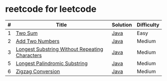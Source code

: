 # reetcode for leetcode


| #   | Title                                                                                                                         | Solution                                         | Difficulty |
|-----|-------------------------------------------------------------------------------------------------------------------------------|--------------------------------------------------| ---------- |
| 1   | [Two Sum](https://leetcode.com/problems/two-sum/)                                                                             | [Java](./src/two-sum.java)                       |Easy|
| 2   | [Add Two Numbers](https://leetcode.com/problems/add-two-numbers/)                                                             | [Java](./src/add-two-numbers.java)               |Medium|
| 3   | [Longest Substring Without Repeating Characters](https://leetcode.com/problems/longest-substring-without-repeating-characters/) | [Java](./src/longest-sub-without-rep-char.java)  |Medium|
| 5   | [Longest Palindromic Substring](https://leetcode.com/problems/longest-palindromic-substring/)                                 | [Java](./src/Longest-Palindromic-Substring.java) |Medium|
| 6   | [Zigzag Conversion](https://leetcode.com/problems/zigzag-conversion/)                                 | [Java](./src/Zigzag-Conversion.java) |Medium|